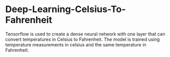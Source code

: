 # Deep-Learning-Celsius-To-Fahrenheit
Tensorflow is used to create a dense neural network with one layer that can 
convert temperatures in Celsius to Fahrenheit. The model is trained using temperature measurements in
celsius and the same temperature in Fahrenheit.
